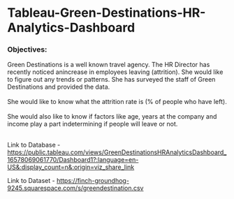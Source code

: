 # Tableau-Green-Destinations-HR-Analytics-Dashboard

### Objectives:

Green Destinations is a well known travel agency. The HR Director has recently noticed anincrease in employees leaving (attrition). She would like to figure out any trends or patterns. She has surveyed the staff of Green Destinations and provided the data.
<br />
<br />
She would like to know what the attrition rate is (% of people who have left).
<br />
<br />
She would also like to know if factors like age, years at the company and income play a part indetermining if people will leave or not.
<br />
<br />

Link to Database - https://public.tableau.com/views/GreenDestinationsHRAnalyticsDashboard_16578069061770/Dashboard1?:language=en-US&:display_count=n&:origin=viz_share_link

Link to Dataset - https://finch-groundhog-9245.squarespace.com/s/greendestination.csv
